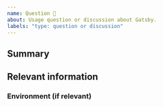 ```yaml
---
name: Question 🤔
about: Usage question or discussion about Gatsby.
labels: "type: question or discussion"
---
```


<!--
  To make it easier for us to help you, please include as much useful information as possible.
  
 try asking your question on:

  - Gitter: https://gitter.im/AOSSIE/Lobby
  
-->

## Summary

## Relevant information

<!-- Provide as much useful information as you can -->

### Environment (if relevant)

<!--
  Device name and OS version
-->
